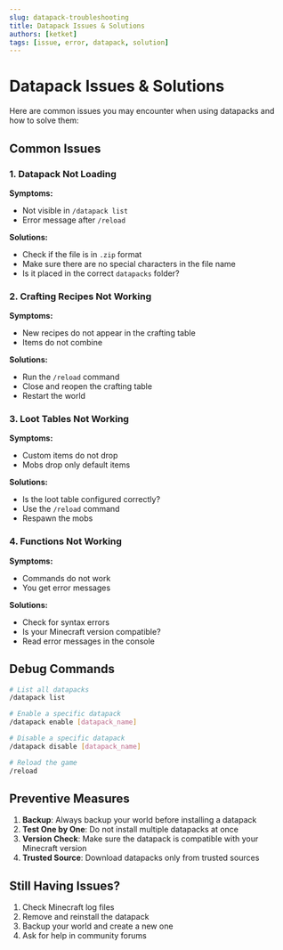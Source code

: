 ```yaml
---
slug: datapack-troubleshooting
title: Datapack Issues & Solutions
authors: [ketket]
tags: [issue, error, datapack, solution]
---
```


# Datapack Issues & Solutions

Here are common issues you may encounter when using datapacks and how to solve them:

## Common Issues

### 1. Datapack Not Loading

**Symptoms:**
- Not visible in `/datapack list`
- Error message after `/reload`

**Solutions:**
- Check if the file is in `.zip` format
- Make sure there are no special characters in the file name
- Is it placed in the correct `datapacks` folder?

### 2. Crafting Recipes Not Working

**Symptoms:**
- New recipes do not appear in the crafting table
- Items do not combine

**Solutions:**
- Run the `/reload` command
- Close and reopen the crafting table
- Restart the world

### 3. Loot Tables Not Working

**Symptoms:**
- Custom items do not drop
- Mobs drop only default items

**Solutions:**
- Is the loot table configured correctly?
- Use the `/reload` command
- Respawn the mobs

### 4. Functions Not Working

**Symptoms:**
- Commands do not work
- You get error messages

**Solutions:**
- Check for syntax errors
- Is your Minecraft version compatible?
- Read error messages in the console

## Debug Commands

```bash
# List all datapacks
/datapack list

# Enable a specific datapack
/datapack enable [datapack_name]

# Disable a specific datapack
/datapack disable [datapack_name]

# Reload the game
/reload
```

## Preventive Measures

1. **Backup**: Always backup your world before installing a datapack
2. **Test One by One**: Do not install multiple datapacks at once
3. **Version Check**: Make sure the datapack is compatible with your Minecraft version
4. **Trusted Source**: Download datapacks only from trusted sources

## Still Having Issues?

1. Check Minecraft log files
2. Remove and reinstall the datapack
3. Backup your world and create a new one
4. Ask for help in community forums 